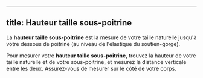 ***

## title: Hauteur taille sous-poitrine

La **hauteur taille sous-poitrine** est la mesure de votre taille naturelle jusqu'à votre dessous de poitrine (au niveau de l'élastique du soutien-gorge).

Pour mesurer votre **hauteur taille sous-poitrine**, trouvez la hauteur de votre taille naturelle et de votre sous-poitrine, et mesurez la distance verticale entre les deux. Assurez-vous de mesurer sur le côté de votre corps.
